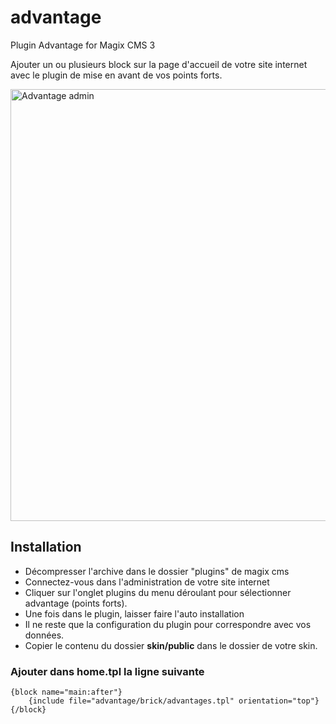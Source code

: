 # advantage
Plugin Advantage for Magix CMS 3

Ajouter un ou plusieurs block sur la page d'accueil de votre site internet avec le plugin de mise en avant de vos points forts.

<img width="691" alt="Advantage admin" src="https://user-images.githubusercontent.com/356674/231793568-ee57d439-f72a-4307-94c0-81b2a0077b64.png">

## Installation
 * Décompresser l'archive dans le dossier "plugins" de magix cms
 * Connectez-vous dans l'administration de votre site internet
 * Cliquer sur l'onglet plugins du menu déroulant pour sélectionner advantage (points forts).
 * Une fois dans le plugin, laisser faire l'auto installation
 * Il ne reste que la configuration du plugin pour correspondre avec vos données.
 * Copier le contenu du dossier **skin/public** dans le dossier de votre skin.

### Ajouter dans home.tpl la ligne suivante

```smarty
{block name="main:after"}
    {include file="advantage/brick/advantages.tpl" orientation="top"}
{/block}
````